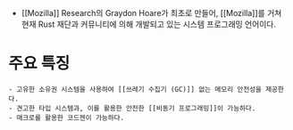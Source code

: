 - [[Mozilla]] Research의 Graydon Hoare가 최초로 만들어, [[Mozilla]]를 거쳐 현재 Rust 재단과 커뮤니티에 의해 개발되고 있는 시스템 프로그래밍 언어이다.
# 주요 특징
	- 고유한 소유권 시스템을 사용하여 [[쓰레기 수집기 (GC)]] 없는 메모리 안전성을 제공한다.
	- 견고한 타입 시스템과, 이를 활용한 안전한 [[비동기 프로그래밍]]이 가능하다.
	- 매크로를 활용한 코드젠이 가능하다.